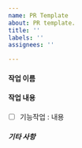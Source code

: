 ```yaml
---
name: PR Template
about: PR template.
title: ''
labels: ''
assignees: ''

---
```


#### 작업 이름

#### 작업 내용

- [ ] 기능작업 : 내용

##### 기타 사항
